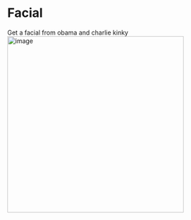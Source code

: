 # Facial
Get a facial from obama and charlie kinky
<img width="400" height="400" alt="image" src="https://github.com/user-attachments/assets/09593244-a8d8-49d4-957f-4b8ea5aa29a2" />
